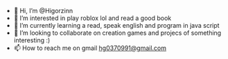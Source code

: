- 👋 Hi, I’m @Higorzinn
- 👀 I’m interested in play roblox lol and read a good book 
- 🌱 I’m currently learning a read, speak english and program in java script 
- 💞️ I’m looking to collaborate on creation games and projecs of something interesting :)
- 📫 How to reach me on gmail hg0370991@gmail.com

<!---
Higorzinn/Higorzinn is a ✨ special ✨ repository because its `README.md` (this file) appears on your GitHub profile.
You can click the Preview link to take a look at your changes.
--->
